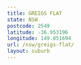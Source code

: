 ```yaml
---
title: GREIGS FLAT
state: NSW
postcode: 2549
latitude: -36.953196
longitude: 149.851694
url: /nsw/greigs-flat/
layout: suburb
---
```


